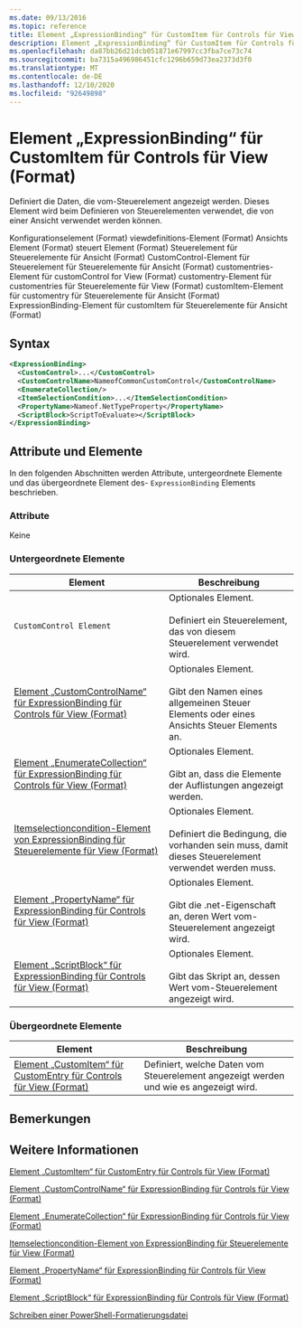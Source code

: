 ```yaml
---
ms.date: 09/13/2016
ms.topic: reference
title: Element „ExpressionBinding“ für CustomItem für Controls für View (Format)
description: Element „ExpressionBinding“ für CustomItem für Controls für View (Format)
ms.openlocfilehash: da87bb26d21dcb051871e67997cc3fba7ce73c74
ms.sourcegitcommit: ba7315a496986451cfc1296b659d73ea2373d3f0
ms.translationtype: MT
ms.contentlocale: de-DE
ms.lasthandoff: 12/10/2020
ms.locfileid: "92649898"
---
```

# <a name="expressionbinding-element-for-customitem-for-controls-for-view-format"></a>Element „ExpressionBinding“ für CustomItem für Controls für View (Format)

Definiert die Daten, die vom-Steuerelement angezeigt werden. Dieses Element wird beim Definieren von Steuerelementen verwendet, die von einer Ansicht verwendet werden können.

Konfigurationselement (Format) viewdefinitions-Element (Format) Ansichts Element (Format) steuert Element (Format) Steuerelement für Steuerelemente für Ansicht (Format) CustomControl-Element für Steuerelement für Steuerelemente für Ansicht (Format) customentries-Element für customControl for View (Format) customentry-Element für customentries für Steuerelemente für View (Format) customItem-Element für customentry für Steuerelemente für Ansicht (Format) ExpressionBinding-Element für customItem für Steuerelemente für Ansicht (Format)

## <a name="syntax"></a>Syntax

```xml
<ExpressionBinding>
  <CustomControl>...</CustomControl>
  <CustomControlName>NameofCommonCustomControl</CustomControlName>
  <EnumerateCollection/>
  <ItemSelectionCondition>...</ItemSelectionCondition>
  <PropertyName>Nameof.NetTypeProperty</PropertyName>
  <ScriptBlock>ScriptToEvaluate></ScriptBlock>
</ExpressionBinding>
```

## <a name="attributes-and-elements"></a>Attribute und Elemente

In den folgenden Abschnitten werden Attribute, untergeordnete Elemente und das übergeordnete Element des- `ExpressionBinding` Elements beschrieben.

### <a name="attributes"></a>Attribute

Keine

### <a name="child-elements"></a>Untergeordnete Elemente

|Element|Beschreibung|
|-------------|-----------------|
|`CustomControl Element`|Optionales Element.<br /><br /> Definiert ein Steuerelement, das von diesem Steuerelement verwendet wird.|
|[Element „CustomControlName“ für ExpressionBinding für Controls für View (Format)](./customcontrolname-element-for-expressionbinding-for-controls-for-view-format.md)|Optionales Element.<br /><br /> Gibt den Namen eines allgemeinen Steuer Elements oder eines Ansichts Steuer Elements an.|
|[Element „EnumerateCollection“ für ExpressionBinding für Controls für View (Format)](./enumeratecollection-element-for-expressionbinding-for-controls-for-view-format.md)|Optionales Element.<br /><br /> Gibt an, dass die Elemente der Auflistungen angezeigt werden.|
|[Itemselectioncondition-Element von ExpressionBinding für Steuerelemente für View (Format)](./itemselectioncondition-element-for-expressionbinding-for-controls-for-view-format.md)|Optionales Element.<br /><br /> Definiert die Bedingung, die vorhanden sein muss, damit dieses Steuerelement verwendet werden muss.|
|[Element „PropertyName“ für ExpressionBinding für Controls für View (Format)](./propertyname-element-for-expressionbinding-for-controls-for-view-format.md)|Optionales Element.<br /><br /> Gibt die .net-Eigenschaft an, deren Wert vom-Steuerelement angezeigt wird.|
|[Element „ScriptBlock“ für ExpressionBinding für Controls für View (Format)](./scriptblock-element-for-expressionbinding-for-controls-for-view-format.md)|Optionales Element.<br /><br /> Gibt das Skript an, dessen Wert vom-Steuerelement angezeigt wird.|

### <a name="parent-elements"></a>Übergeordnete Elemente

|Element|Beschreibung|
|-------------|-----------------|
|[Element „CustomItem“ für CustomEntry für Controls für View (Format)](./customitem-element-for-customentry-for-controls-for-view-format.md)|Definiert, welche Daten vom Steuerelement angezeigt werden und wie es angezeigt wird.|

## <a name="remarks"></a>Bemerkungen

## <a name="see-also"></a>Weitere Informationen

[Element „CustomItem“ für CustomEntry für Controls für View (Format)](./customitem-element-for-customentry-for-controls-for-view-format.md)

[Element „CustomControlName“ für ExpressionBinding für Controls für View (Format)](./customcontrolname-element-for-expressionbinding-for-controls-for-view-format.md)

[Element „EnumerateCollection“ für ExpressionBinding für Controls für View (Format)](./enumeratecollection-element-for-expressionbinding-for-controls-for-view-format.md)

[Itemselectioncondition-Element von ExpressionBinding für Steuerelemente für View (Format)](./itemselectioncondition-element-for-expressionbinding-for-controls-for-view-format.md)

[Element „PropertyName“ für ExpressionBinding für Controls für View (Format)](./propertyname-element-for-expressionbinding-for-controls-for-view-format.md)

[Element „ScriptBlock“ für ExpressionBinding für Controls für View (Format)](./scriptblock-element-for-expressionbinding-for-controls-for-view-format.md)

[Schreiben einer PowerShell-Formatierungsdatei](./writing-a-powershell-formatting-file.md)
